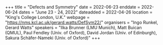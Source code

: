 +++
title = "Defects and Symmetry"
date = 2022-06-23
enddate = 2022-06-24
dates = "June 23 - 24, 2022"
dateadded = 2022-04-26
location = "King's College London, U.K."
webpage = "https://nms.kcl.ac.uk/gerard.watts/DefSym22/"
organisers = "Ingo Runkel, Gerard Watts"
speakers = "Ilka Brunner (LMU Munich), Matt Buican (QMUL), Paul Fendley (Univ. of Oxford), David Jordan (Univ. of Edinburgh), Sakura Schäfer-Nameki (Univ. of Oxford)"
+++
